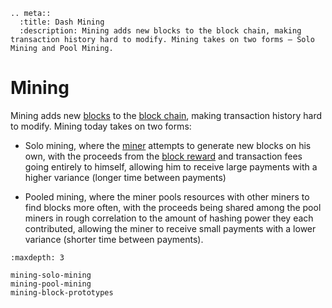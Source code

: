 ```{eval-rst}
.. meta::
  :title: Dash Mining
  :description: Mining adds new blocks to the block chain, making transaction history hard to modify. Mining takes on two forms – Solo Mining and Pool Mining. 
```

# Mining

Mining adds new [blocks](../resources/glossary.md#block) to the [block chain](../resources/glossary.md#block-chain), making transaction history hard to modify.  Mining today takes on two forms:

* Solo mining, where the [miner](../resources/glossary.md#miner) attempts to generate new blocks on his own, with the proceeds from the [block reward](../resources/glossary.md#block-reward) and transaction fees going entirely to himself, allowing him to receive large payments with a higher variance (longer time between payments)

* Pooled mining, where the miner pools resources with other miners to find blocks more often, with the proceeds being shared among the pool miners in rough correlation to the amount of hashing power they each contributed, allowing the miner to receive small payments with a lower variance (shorter time between payments).

```{toctree}
:maxdepth: 3

mining-solo-mining
mining-pool-mining
mining-block-prototypes
```

